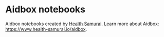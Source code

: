 # Aidbox notebooks

Aidbox notebooks created by [Health Samurai](https://www.health-samurai.io/).
Learn more about Aidbox: <https://www.health-samurai.io/aidbox>.
